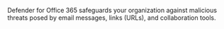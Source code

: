 Defender for Office 365 safeguards your organization against malicious threats posed by email messages, links (URLs), and collaboration tools.